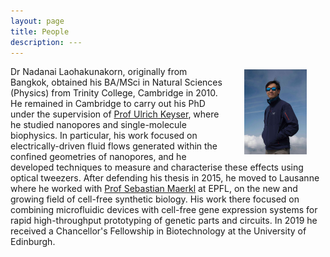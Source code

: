 ```yaml
---
layout: page
title: People
description: ---
---
```


<img src="/assets/images/profile_.jpg" width="100" alt="CF" align="right" hspace="30" vspace="5">

Dr Nadanai Laohakunakorn, originally from Bangkok, obtained his BA/MSci in Natural Sciences (Physics) from Trinity College, Cambridge in 2010. He remained in Cambridge to carry out his PhD under the supervision of [Prof Ulrich Keyser](http://people.bss.phy.cam.ac.uk/~ufk20/), where he studied nanopores and single-molecule biophysics. In particular, his work focused on electrically-driven fluid flows generated within the confined geometries of nanopores, and he developed techniques to measure and characterise these effects using optical tweezers. After defending his thesis in 2015, he moved to Lausanne where he worked with [Prof Sebastian Maerkl](http://lbnc.epfl.ch/) at EPFL, on the new and growing field of cell-free synthetic biology. His work there focused on combining microfluidic devices with cell-free gene expression systems for rapid high-throughput prototyping of genetic parts and circuits. In 2019 he received a Chancellor's Fellowship in Biotechnology at the University of Edinburgh. 

